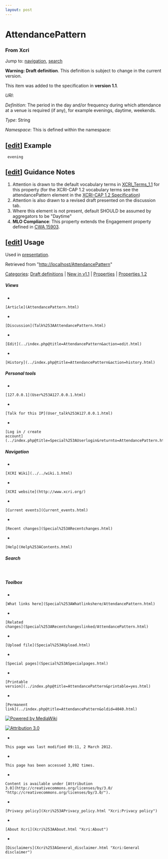 ```yaml
---
layout: post
---
```








AttendancePattern 
=================













### From Xcri 







Jump to: [navigation](AttendancePattern.html#column-one),
[search](AttendancePattern.html#searchInput)





**Warning: Draft definition**. This definition is subject to change in
the current version.





This item was added to the specification in **version 1.1**.



*URI*: 

*Definition*: The period in the day and/or frequency during which
attendance at a venue is required (if any), for example evenings,
daytime, weekends.

*Type*: String

*Namespace*: This is defined within the namespace:



\[[edit](../index.php@title=AttendancePattern&action=edit&section=1.html "Edit section: Example")\] Example
-----------------------------------------------------------------------------------------------------------------------------------------------------------------------------

     evening


\[[edit](../index.php@title=AttendancePattern&action=edit&section=2.html "Edit section: Guidance Notes")\] Guidance Notes
-------------------------------------------------------------------------------------------------------------------------------------------------------------------------------------------

1.  Attention is drawn to the default vocabulary terms in
    [XCRI\_Terms\_1.1](XCRI_Terms_1.1.html "XCRI Terms 1.1") for this
    property (for the XCRI-CAP 1.2 vocabulary terms see the
    attendancePattern element in the [XCRI-CAP 1.2
    Specification](XCRI_CAP_1.2.html "XCRI CAP 1.2"))
2.  Attention is also drawn to a revised draft presented on the
    discussion tab.
3.  Where this element is not present, default SHOULD be assumed by
    aggregators to be "Daytime"
4.  **MLO Compliance**: This property extends the Engagement property
    defined in [CWA
    15903](ftp://ftp.cenorm.be/PUBLIC/CWAs/e-Europe/WS-LT/CWA15903-00-2008-Dec.pdf "ftp://ftp.cenorm.be/PUBLIC/CWAs/e-Europe/WS-LT/CWA15903-00-2008-Dec.pdf").


\[[edit](../index.php@title=AttendancePattern&action=edit&section=3.html "Edit section: Usage")\] Usage
-------------------------------------------------------------------------------------------------------------------------------------------------------------------------

Used in [presentation](Presentation.html "Presentation").



Retrieved from
"[http://localhost/AttendancePattern](AttendancePattern.html)"





[Categories](Special%253ACategories.html "Special:Categories"): [Draft
definitions](Category%253ADraft_definitions.html "Category:Draft definitions")
| [New in
v1.1](Category%253ANew_in_v1.1.html "Category:New in v1.1") |
[Properties](Category%253AProperties.html "Category:Properties")
| [Properties
1.2](Category%253AProperties_1.2.html "Category:Properties 1.2")

















##### Views



-   

    

    [Article](AttendancePattern.html)
-   

    

    [Discussion](Talk%253AAttendancePattern.html)
-   

    

    [Edit](../index.php@title=AttendancePattern&action=edit.html)
-   

    

    [History](../index.php@title=AttendancePattern&action=history.html)







##### Personal tools



-   

    

    [127.0.0.1](User%253A127.0.0.1.html)
-   

    

    [Talk for this IP](User_talk%253A127.0.0.1.html)
-   

    

    [Log in / create
    account](../index.php@title=Special%253AUserlogin&returnto=AttendancePattern.html)











[](../../wiki.1.html "XCRI Wiki")





##### Navigation



-   

    

    [XCRI Wiki](../../wiki.1.html)
-   

    

    [XCRI website](http://www.xcri.org/)
-   

    

    [Current events](Current_events.html)
-   

    

    [Recent changes](Special%253ARecentchanges.html)
-   

    

    [Help](Help%253AContents.html)







##### Search





 









##### Toolbox



-   

    

    [What links here](Special%253AWhatlinkshere/AttendancePattern.html)
-   

    

    [Related
    changes](Special%253ARecentchangeslinked/AttendancePattern.html)
-   

    

    [Upload file](Special%253AUpload.html)
-   

    

    [Special pages](Special%253ASpecialpages.html)
-   

    

    [Printable
    version](../index.php@title=AttendancePattern&printable=yes.html)
-   

    

    [Permanent
    link](../index.php@title=AttendancePattern&oldid=4040.html)















[![Powered by
MediaWiki](../skins/common/images/poweredby_mediawiki_88x31.png)](http://www.mediawiki.org/)





[![Attribution 3.0
](http://i.creativecommons.org/l/by/3.0/88x31.png)](http://creativecommons.org/licenses/by/3.0/)



-   

    

    This page was last modified 09:11, 2 March 2012.
-   

    

    This page has been accessed 3,892 times.
-   

    

    Content is available under [Attribution
    3.0](http://creativecommons.org/licenses/by/3.0/ "http://creativecommons.org/licenses/by/3.0/").
-   

    

    [Privacy policy](Xcri%253APrivacy_policy.html "Xcri:Privacy policy")
-   

    

    [About Xcri](Xcri%253AAbout.html "Xcri:About")
-   

    

    [Disclaimers](Xcri%253AGeneral_disclaimer.html "Xcri:General disclaimer")




